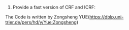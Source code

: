 1. Provide a fast version of CRF and ICRF:

The Code is written by Zongsheng YUE(https://dblp.uni-trier.de/pers/hd/y/Yue:Zongsheng)

